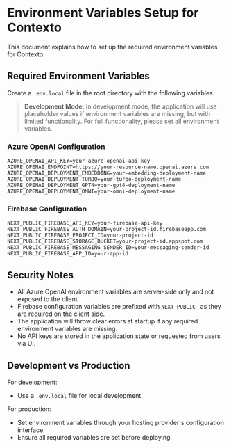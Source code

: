 # Environment Variables Setup for Contexto

This document explains how to set up the required environment variables for Contexto.

## Required Environment Variables

Create a `.env.local` file in the root directory with the following variables.

> **Development Mode:** In development mode, the application will use placeholder values if environment variables are missing, but with limited functionality. For full functionality, please set all environment variables.

### Azure OpenAI Configuration
```
AZURE_OPENAI_API_KEY=your-azure-openai-api-key
AZURE_OPENAI_ENDPOINT=https://your-resource-name.openai.azure.com
AZURE_OPENAI_DEPLOYMENT_EMBEDDING=your-embedding-deployment-name
AZURE_OPENAI_DEPLOYMENT_TURBO=your-turbo-deployment-name
AZURE_OPENAI_DEPLOYMENT_GPT4=your-gpt4-deployment-name
AZURE_OPENAI_DEPLOYMENT_OMNI=your-omni-deployment-name
```

### Firebase Configuration
```
NEXT_PUBLIC_FIREBASE_API_KEY=your-firebase-api-key
NEXT_PUBLIC_FIREBASE_AUTH_DOMAIN=your-project-id.firebaseapp.com
NEXT_PUBLIC_FIREBASE_PROJECT_ID=your-project-id
NEXT_PUBLIC_FIREBASE_STORAGE_BUCKET=your-project-id.appspot.com
NEXT_PUBLIC_FIREBASE_MESSAGING_SENDER_ID=your-messaging-sender-id
NEXT_PUBLIC_FIREBASE_APP_ID=your-app-id
```

## Security Notes

- All Azure OpenAI environment variables are server-side only and not exposed to the client.
- Firebase configuration variables are prefixed with `NEXT_PUBLIC_` as they are required on the client side.
- The application will throw clear errors at startup if any required environment variables are missing.
- No API keys are stored in the application state or requested from users via UI.

## Development vs Production

For development:
- Use a `.env.local` file for local development.

For production:
- Set environment variables through your hosting provider's configuration interface.
- Ensure all required variables are set before deploying.
